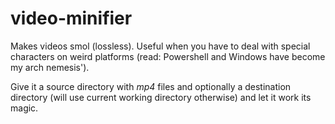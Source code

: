 # video-minifier

Makes videos smol (lossless).
Useful when you have to deal with special characters on weird platforms (read: Powershell and Windows have become my arch nemesis').

Give it a source directory with *mp4* files and optionally a destination directory (will use current working directory otherwise) and let it work its magic.

